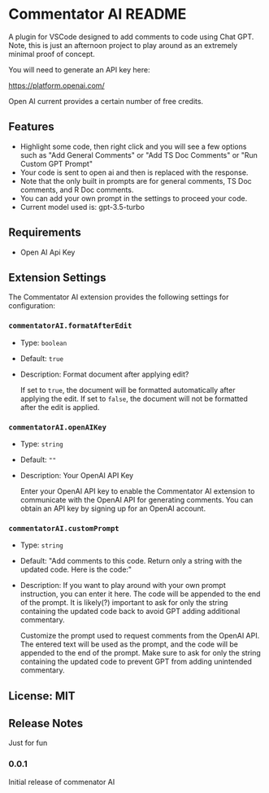 # Commentator AI README

A plugin for VSCode designed to add comments to code using Chat GPT. Note, this is just an afternoon project to play around as an extremely minimal proof of concept. 

You will need to generate an API key here:

https://platform.openai.com/

Open AI current provides a certain number of free credits.

## Features

- Highlight some code, then right click and you will see a few options such as "Add General Comments" or "Add TS Doc Comments" or "Run Custom GPT Prompt"
- Your code is sent to open ai and then is replaced with the response.
- Note that the only built in prompts are for general comments, TS Doc comments, and R Doc comments.
- You can add your own prompt in the settings to proceed your code.
- Current model used is: gpt-3.5-turbo

## Requirements

- Open AI Api Key

## Extension Settings

The Commentator AI extension provides the following settings for configuration:

### `commentatorAI.formatAfterEdit`

- Type: `boolean`
- Default: `true`
- Description: Format document after applying edit?

  If set to `true`, the document will be formatted automatically after applying the edit. If set to `false`, the document will not be formatted after the edit is applied.

### `commentatorAI.openAIKey`

- Type: `string`
- Default: `""`
- Description: Your OpenAI API Key

  Enter your OpenAI API key to enable the Commentator AI extension to communicate with the OpenAI API for generating comments. You can obtain an API key by signing up for an OpenAI account.

### `commentatorAI.customPrompt`

- Type: `string`
- Default: "Add comments to this code. Return only a string with the updated code. Here is the code:"
- Description: If you want to play around with your own prompt instruction, you can enter it here. The code will be appended to the end of the prompt. It is likely(?) important to ask for only the string containing the updated code back to avoid GPT adding additional commentary.

  Customize the prompt used to request comments from the OpenAI API. The entered text will be used as the prompt, and the code will be appended to the end of the prompt. Make sure to ask for only the string containing the updated code to prevent GPT from adding unintended commentary.


## License: MIT

## Release Notes

Just for fun

### 0.0.1

Initial release of commenator AI

